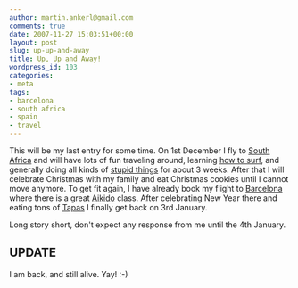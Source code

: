 ```yaml
---
author: martin.ankerl@gmail.com
comments: true
date: 2007-11-27 15:03:51+00:00
layout: post
slug: up-up-and-away
title: Up, Up and Away!
wordpress_id: 103
categories:
- meta
tags:
- barcelona
- south africa
- spain
- travel
---
```


This will be my last entry for some time. On 1st December I fly to [South Africa](http://www.southafrica.net/) and will have lots of fun traveling around, learning [how to surf](http://euroross.blogspot.com/Wipeout.jpg), and generally doing all kinds of [stupid things](http://www.youtube.com/watch?v=h1FivamFXms) for about 3 weeks. After that I will celebrate Christmas with my family and eat Christmas cookies until I cannot move anymore. To get fit again, I have already book my flight to [Barcelona](http://www.barcelona.com/) where there is a great [Aikido](http://aikidoschule.at/was-ist-aikido/) class. After celebrating New Year there and eating tons of [Tapas](http://www.wholefoodsmarket.com/recipes/kitchentips/tapas.html) I finally get back on 3rd January.

Long story short, don't expect any response from me until the 4th January.

## UPDATE
I am back, and still alive. Yay! :-)
